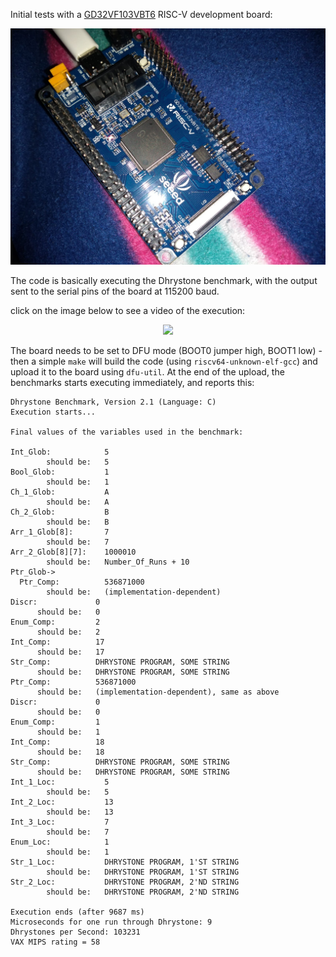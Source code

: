 Initial tests with a [GD32VF103VBT6](https://www.seeedstudio.com/SeeedStudio-GD32-RISC-V-Dev-Board-p-4302.html)
RISC-V development board:

<center>
<img src="contrib/GD32VF103VBT6.jpg">
</center>

The code is basically executing the Dhrystone benchmark,
with the output sent to the serial pins of the board 
at 115200 baud.

click on the image below to see a video of the execution:

<center>
<a href="https://youtu.be/x549RQl1Npc" target="_blank">
<img src="https://img.youtube.com/vi/x549RQl1Npc/0.jpg">
</a>
</center>

The board needs to be set to DFU mode (BOOT0 jumper high, 
BOOT1 low) - then a simple `make` will build the code
(using `riscv64-unknown-elf-gcc`) and upload it to the
board using `dfu-util`. At the end of the upload, the
benchmarks starts executing immediately, and reports this:

    Dhrystone Benchmark, Version 2.1 (Language: C)
    Execution starts...
    
    Final values of the variables used in the benchmark:
    
    Int_Glob:            5
            should be:   5
    Bool_Glob:           1
            should be:   1
    Ch_1_Glob:           A
            should be:   A
    Ch_2_Glob:           B
            should be:   B
    Arr_1_Glob[8]:       7
            should be:   7
    Arr_2_Glob[8][7]:    1000010
            should be:   Number_Of_Runs + 10
    Ptr_Glob->
      Ptr_Comp:          536871000
            should be:   (implementation-dependent)
    Discr:             0
          should be:   0
    Enum_Comp:         2
          should be:   2
    Int_Comp:          17
          should be:   17
    Str_Comp:          DHRYSTONE PROGRAM, SOME STRING
          should be:   DHRYSTONE PROGRAM, SOME STRING
    Ptr_Comp:          536871000
          should be:   (implementation-dependent), same as above
    Discr:             0
          should be:   0
    Enum_Comp:         1
          should be:   1
    Int_Comp:          18
          should be:   18
    Str_Comp:          DHRYSTONE PROGRAM, SOME STRING
          should be:   DHRYSTONE PROGRAM, SOME STRING
    Int_1_Loc:           5
            should be:   5
    Int_2_Loc:           13
            should be:   13
    Int_3_Loc:           7
            should be:   7
    Enum_Loc:            1
            should be:   1
    Str_1_Loc:           DHRYSTONE PROGRAM, 1'ST STRING
            should be:   DHRYSTONE PROGRAM, 1'ST STRING
    Str_2_Loc:           DHRYSTONE PROGRAM, 2'ND STRING
            should be:   DHRYSTONE PROGRAM, 2'ND STRING
    
    Execution ends (after 9687 ms)
    Microseconds for one run through Dhrystone: 9
    Dhrystones per Second: 103231
    VAX MIPS rating = 58

